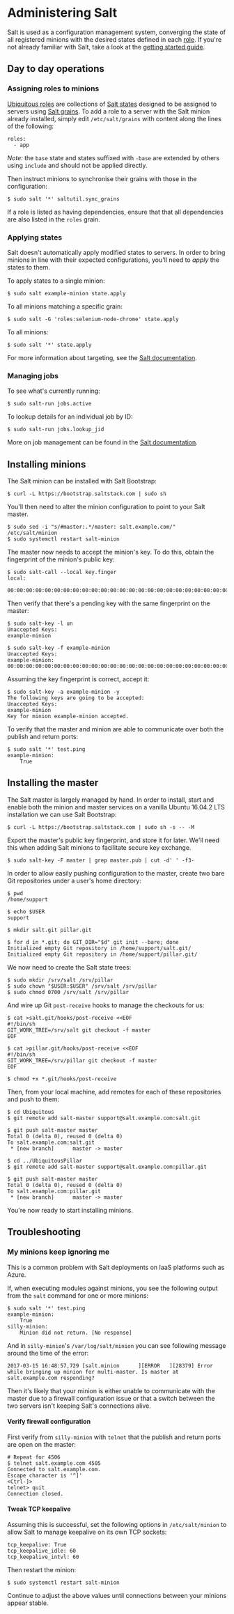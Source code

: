 # Administering Salt

Salt is used as a configuration management system, converging the state of all registered minions with the desired states defined in each [role](../roles.md). If you're not already familiar with Salt, take a look at the [getting started guide](https://docs.saltstack.com/en/getstarted/).

## Day to day operations

### Assigning roles to minions

[Ubiquitous roles](../roles.md) are collections of [Salt states](https://docs.saltstack.com/en/latest/topics/tutorials/starting_states.html) designed to be assigned to servers using [Salt grains](https://docs.saltstack.com/en/latest/topics/grains/).
To add a role to a server with the Salt minion already installed, simply edit `/etc/salt/grains` with content along the lines of the following:

```
roles:
  - app
```

*Note:* the `base` state and states suffixed with `-base` are extended by others using `include` and should not be applied directly.

Then instruct minions to synchronise their grains with those in the configuration:

```
$ sudo salt '*' saltutil.sync_grains
```

If a role is listed as having dependencies, ensure that that all dependencies are also listed in the `roles` grain.

### Applying states

Salt doesn't automatically apply modified states to servers. In order to bring minions in line with their expected configurations, you'll need to _apply_ the states to them.

To apply states to a single minion:

```
$ sudo salt example-minion state.apply
```

To all minions matching a specific grain:

```
$ sudo salt -G 'roles:selenium-node-chrome' state.apply
```

To all minions:

```
$ sudo salt '*' state.apply
```

For more information about targeting, see the [Salt documentation](https://docs.saltstack.com/en/latest/topics/targeting/).

### Managing jobs

To see what's currently running:

```
$ sudo salt-run jobs.active
```

To lookup details for an individual job by ID:

```
$ sudo salt-run jobs.lookup_jid
```

More on job management can be found in the [Salt documentation](https://docs.saltstack.com/en/latest/topics/jobs/).

## Installing minions

The Salt minion can be installed with Salt Bootstrap:

```
$ curl -L https://bootstrap.saltstack.com | sudo sh
```

You'll then need to alter the minion configuration to point to your Salt master.

```
$ sudo sed -i "s/#master:.*/master: salt.example.com/" /etc/salt/minion
$ sudo systemctl restart salt-minion
```

The master now needs to accept the minion's key. To do this, obtain the fingerprint of the minion's public key:

```
$ sudo salt-call --local key.finger
local:
    00:00:00:00:00:00:00:00:00:00:00:00:00:00:00:00:00:00:00:00:00:00:00:00:00:00:00:00:00:00:00:00
```

Then verify that there's a pending key with the same fingerprint on the master:

```
$ sudo salt-key -l un
Unaccepted Keys:
example-minion

$ sudo salt-key -f example-minion
Unaccepted Keys:
example-minion:  00:00:00:00:00:00:00:00:00:00:00:00:00:00:00:00:00:00:00:00:00:00:00:00:00:00:00:00:00:00:00:00
```

Assuming the key fingerprint is correct, accept it:

```
$ sudo salt-key -a example-minion -y
The following keys are going to be accepted:
Unaccepted Keys:
example-minion
Key for minion example-minion accepted.
```

To verify that the master and minion are able to communicate over both the publish and return ports:

```
$ sudo salt '*' test.ping
example-minion:
    True
```

## Installing the master

The Salt master is largely managed by hand. In order to install, start and enable both the minion and master services on a vanilla Ubuntu 16.04.2 LTS installation we can use Salt Bootstrap:

```
$ curl -L https://bootstrap.saltstack.com | sudo sh -s -- -M
```

Export the master's public key fingerprint, and store it for later. We'll need
this when adding Salt minions to facilitate secure key exchange.

```
$ sudo salt-key -F master | grep master.pub | cut -d' ' -f3-
```

In order to allow easily pushing configuration to the master, create two bare Git repositories under a user's home directory:

```
$ pwd
/home/support

$ echo $USER
support

$ mkdir salt.git pillar.git

$ for d in *.git; do GIT_DIR="$d" git init --bare; done
Initialized empty Git repository in /home/support/salt.git/
Initialized empty Git repository in /home/support/pillar.git/
```

We now need to create the Salt state trees:

```
$ sudo mkdir /srv/salt /srv/pillar
$ sudo chown "$USER:$USER" /srv/salt /srv/pillar
$ sudo chmod 0700 /srv/salt /srv/pillar
```

And wire up Git `post-receive` hooks to manage the checkouts for us:

```
$ cat >salt.git/hooks/post-receive <<EOF
#!/bin/sh
GIT_WORK_TREE=/srv/salt git checkout -f master
EOF

$ cat >pillar.git/hooks/post-receive <<EOF
#!/bin/sh
GIT_WORK_TREE=/srv/pillar git checkout -f master
EOF

$ chmod +x *.git/hooks/post-receive
```

Then, from your local machine, add remotes for each of these repositories and push to them:

```
$ cd Ubiquitous
$ git remote add salt-master support@salt.example.com:salt.git

$ git push salt-master master
Total 0 (delta 0), reused 0 (delta 0)
To salt.example.com:salt.git
 * [new branch]      master -> master

$ cd ../UbiquitousPillar
$ git remote add salt-master support@salt.example.com:pillar.git

$ git push salt-master master
Total 0 (delta 0), reused 0 (delta 0)
To salt.example.com:pillar.git
 * [new branch]      master -> master
```

You're now ready to start installing minions.

## Troubleshooting

### My minions keep ignoring me

This is a common problem with Salt deployments on IaaS platforms such as Azure.

If, when executing modules against minions, you see the following output from the `salt` command for one or more minions:

```
$ sudo salt '*' test.ping
example-minion:
    True
silly-minion:
    Minion did not return. [No response]
```

And in `silly-minion`'s `/var/log/salt/minion` you can see following message around the time of the error:

```
2017-03-15 16:48:57,729 [salt.minion      ][ERROR   ][28379] Error while bringing up minion for multi-master. Is master at salt.example.com responding?
```

Then it's likely that your minion is either unable to communicate with the master due to a firewall configuration issue or that a switch between the two servers isn't keeping Salt's connections alive.

#### Verify firewall configuration

First verify from `silly-minion` with `telnet` that the publish and return ports are open on the master:

```
# Repeat for 4506
$ telnet salt.example.com 4505
Connected to salt.example.com.
Escape character is '^]'
<Ctrl-]>
telnet> quit
Connection closed.
```

#### Tweak TCP keepalive

Assuming this is successful, set the following options in `/etc/salt/minion` to allow Salt to manage keepalive on its own TCP sockets:

```
tcp_keepalive: True
tcp_keepalive_idle: 60
tcp_keepalive_intvl: 60
```

Then restart the minion:

```
$ sudo systemctl restart salt-minion
```

Continue to adjust the above values until connections between your minions appear stable.
